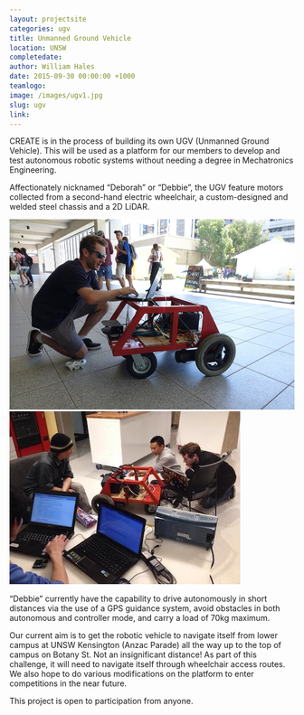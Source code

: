 ```yaml
---
layout: projectsite
categories: ugv
title: Unmanned Ground Vehicle
location: UNSW
completedate:
author: William Hales
date: 2015-09-30 00:00:00 +1000
teamlogo:
image: /images/ugv1.jpg
slug: ugv
link:
---
```


CREATE is in the process of building its own UGV (Unmanned Ground Vehicle). This will be used as a platform for our members to develop and test autonomous robotic systems without needing a degree in Mechatronics Engineering.

Affectionately nicknamed “Deborah” or “Debbie”, the UGV feature motors collected from a second-hand electric wheelchair, a custom-designed and welded steel chassis and a 2D LiDAR.

 <img src="/images/DSC01350.JPG" class="contentimg">
 <img src="/images/ugv2.jpg" class="contentimg">

 “Debbie” currently have the capability to drive autonomously in short distances via the use of a GPS guidance system, avoid obstacles in both autonomous and controller mode, and carry a load of 70kg maximum.

Our current aim is to get the robotic vehicle to navigate itself from lower campus at UNSW Kensington (Anzac Parade) all the way up to the top of campus on Botany St. Not an insignificant distance! As part of this challenge, it will need to navigate itself through wheelchair access routes. We also hope to do various modifications on the platform to enter competitions in the near future.

This project is open to participation from anyone.
 